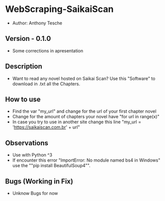 # WebScraping-SaikaiScan
- Author: Anthony Tesche

## Version - 0.1.0
- Some corrections in apresentation

## Description
- Want to read any novel hosted on Saikai Scan? Use this "Software" to download in .txt all the Chapters.

## How to use
- Find the var "my_url" and change for the url of your first chapter novel
- Change for the amount of chapters your novel have "for url in range(x)"
- In case you try to use in another site change this line "my_url = 'https://saikaiscan.com.br' + url"

## Observations
- Use with Python ^3
- If encounter this error "ImportError: No module named bs4 in Windows" use the ""pip install BeautifulSoup4"".

## Bugs (Working in Fix)
- Unknow Bugs for now